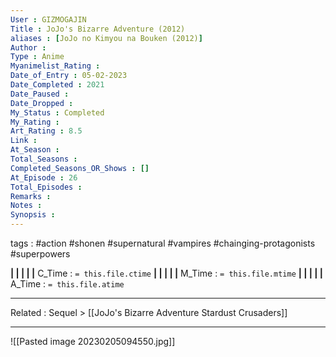```yaml
---
User : GIZMOGAJIN
Title : JoJo's Bizarre Adventure (2012)
aliases : [JoJo no Kimyou na Bouken (2012)]
Author : 
Type : Anime
Myanimelist_Rating : 
Date_of_Entry : 05-02-2023 
Date_Completed : 2021
Date_Paused : 
Date_Dropped : 
My_Status : Completed
My_Rating : 
Art_Rating : 8.5
Link : 
At_Season : 
Total_Seasons : 
Completed_Seasons_OR_Shows : []
At_Episode : 26
Total_Episodes : 
Remarks : 
Notes : 
Synopsis : 
---
```

 tags : #action #shonen #supernatural #vampires #chainging-protagonists #superpowers 

**|  |  |  |  |** C_Time : `= this.file.ctime` **|  |  |  |  |** M_Time : `= this.file.mtime` **|  |  |  |  |** A_Time : `= this.file.atime` 

---
Related : Sequel > [[JoJo's Bizarre Adventure Stardust Crusaders]]

---
![[Pasted image 20230205094550.jpg]]
